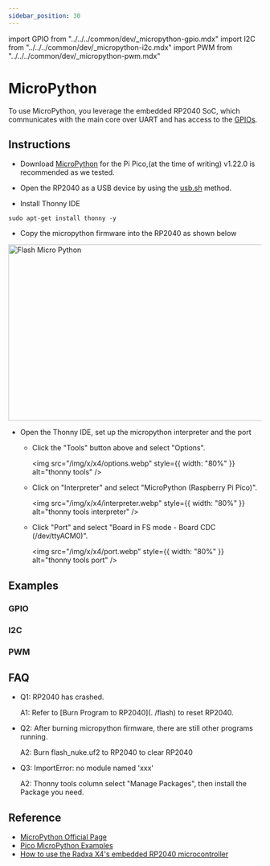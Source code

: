 ```yaml
---
sidebar_position: 30
---
```


import GPIO from "../../../common/dev/\_micropython-gpio.mdx"
import I2C from "../../../common/dev/\_micropython-i2c.mdx"
import PWM from "../../../common/dev/\_micropython-pwm.mdx"

# MicroPython

To use MicroPython, you leverage the embedded RP2040 SoC, which communicates with the main core over UART and has access to the [GPIOs](gpio).

## Instructions

- Download [MicroPython](https://micropython.org/download/RPI_PICO) for the Pi Pico,(at the time of writing) v1.22.0 is recommended as we tested.

- Open the RP2040 as a USB device by using the [usb.sh](flash) method.

- Install Thonny IDE

```
sudo apt-get install thonny -y
```

- Copy the micropython firmware into the RP2040 as shown below

<img src="/img/x/x2l/flash_micro_python.webp" alt="Flash Micro Python" height="350" width="700" />

- Open the Thonny IDE, set up the micropython interpreter and the port

  - Click the "Tools" button above and select "Options".

    <img src="/img/x/x4/options.webp" style={{ width: "80%" }} alt="thonny tools" />

  - Click on "Interpreter" and select "MicroPython (Raspberry Pi Pico)".

    <img src="/img/x/x4/interpreter.webp" style={{ width: "80%" }} alt="thonny tools interpreter" />

  - Click "Port" and select "Board in FS mode - Board CDC (/dev/ttyACM0)".

    <img src="/img/x/x4/port.webp" style={{ width: "80%" }} alt="thonny tools port" />

## Examples

### GPIO

<GPIO product_name="Radxa X4" gpio="28" gpio_pin="3" time="1" />

### I2C

<I2C product_name="Radxa X4" sda_gpio="28" scl_gpio="29" />

### PWM

<PWM product_name="Radxa X4" pwm_pin="3" gpio_pin="28" />

## FAQ

- Q1: RP2040 has crashed.

  A1: Refer to [Burn Program to RP2040](. /flash) to reset RP2040.

- Q2: After burning micropython firmware, there are still other programs running.

  A2: Burn flash_nuke.uf2 to RP2040 to clear RP2040

- Q3: ImportError: no module named 'xxx'

  A2: Thonny tools column select "Manage Packages", then install the Package you need.

## Reference

- [MicroPython Official Page](https://micropython.org/download/?mcu=rp2040)
- [Pico MicroPython Examples](https://github.com/raspberrypi/pico-micropython-examples.git)
- [How to use the Radxa X4's embedded RP2040 microcontroller](https://www.youtube.com/watch?v=rUkpIG_3D9k)
